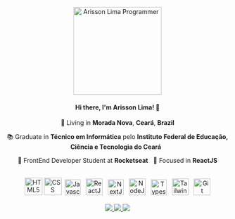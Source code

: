 <p align="center">
  <img src="https://conradoad.com/arisson/github/programmer.png" width="200"
  alt="Arisson Lima Programmer" />
</p>

<h4 align="center">
  Hi there, I'm Arisson Lima! 👋
</h4>
<p align="center">
  📌 Living in <b>Morada Nova</b>, <b>Ceará</b>, <b>Brazil</b>
</p>
<p align="center">
  📚 Graduate in <b>Técnico em Informática</b> pelo <b>Instituto Federal de Educação, Ciência e Tecnologia do Ceará</b> &nbsp;
</p>
<p align="center">
  🚀 FrontEnd Developer Student at <b>Rocketseat</b> &nbsp; 🎯 Focused in <b>ReactJS</b>
</p>
<br>
<div align="center">
  <a href="#"><img title="HTML5" width="40" src="https://cdn.jsdelivr.net/gh/devicons/devicon/icons/html5/html5-plain-wordmark.svg" /></a>
  <a href="#"><img title="CSS" width="40" src="https://cdn.jsdelivr.net/gh/devicons/devicon/icons/css3/css3-original-wordmark.svg" /></a>
  &nbsp;<a href="#"><img title="Javascript" width="36" src="https://cdn.jsdelivr.net/gh/devicons/devicon/icons/javascript/javascript-original.svg" /></a>
  &nbsp;&nbsp;<a href="#"><img title="ReactJS" width="38" src="https://cdn.jsdelivr.net/gh/devicons/devicon/icons/react/react-original.svg" /></a>
  &nbsp;&nbsp;<a href="#"><img title="NextJS" width="36" src="https://cdn.jsdelivr.net/gh/devicons/devicon/icons/nextjs/nextjs-original.svg" /></a>
  &nbsp;&nbsp;<a href="#"><img title="NodeJS" width="38" src="https://cdn.jsdelivr.net/gh/devicons/devicon/icons/nodejs/nodejs-original.svg" /></a>
  &nbsp;&nbsp;<a href="#"><img title="Typescript" width="36" src="https://cdn.jsdelivr.net/gh/devicons/devicon/icons/typescript/typescript-original.svg" /></a>
  &nbsp;&nbsp;<a href="#"><img title="TailwindCSS" width="38" src="https://cdn.jsdelivr.net/gh/devicons/devicon/icons/tailwindcss/tailwindcss-plain.svg" /></a>
  &nbsp;&nbsp;<a href="#"><img title="Git" width="38" src="https://cdn.jsdelivr.net/gh/devicons/devicon/icons/git/git-original.svg" /></a>
</div>
<br>
<div align="center">
  <a
    href="https://web.whatsapp.com/send?phone=+5588999858740" 
    alt="WhatsApp"
    target="_blank"
  >
    <img src="https://img.shields.io/badge/-WhatsApp-28A745?style=flat&logo=WhatsApp&logoColor=white" />
  </a>
  <a
    href="https://www.linkedin.com/in/arissonlima" 
    alt="LinkedIn"
    target="_blank"
  >
    <img src="https://img.shields.io/badge/-LinkedIn-28A745?style=flat&logo=Linkedin&logoColor=white" />
  </a>
  <a
    href="https://www.instagram.com/arissonlima" 
    alt="Instagram"
    target="_blank"
  >
    <img src="https://img.shields.io/badge/-Instagram-28A745?style=flat&logo=Instagram&logoColor=white" />
  </a>
</div>

